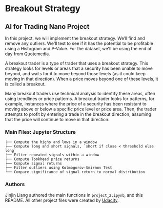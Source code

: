 # Breakout Strategy

## AI for Trading Nano Project

In this project, we will implement the breakout strategy. We'll find and remove any outliers. We'll test to see if it has the potential to be profitable using a Histogram and P-Value. For the dataset, we'll be using the end of day from Quotemedia.

A breakout trader is a type of trader that uses a breakout strategy. This strategy looks for levels or areas that a security has been unable to move beyond, and waits for it to move beyond those levels (as it could keep moving in that direction). When a price moves beyond one of these levels, it is called a breakout.

Many breakout traders use technical analysis to identify these areas, often using trendlines or price patterns. A breakout trader looks for patterns, for example, instances where the price of a security has been resistant to moving above or below a specific price level or price area. Then, the trader attempts to profit by entering a trade in the breakout direction, assuming that the price will continue to move in that direction.

### Main Files: Jupyter Structure

```
├── Compute the highs and lows in a window
├── Compute long and short signals, `short if close < threshold else long`
├── Filter repeated signals within a window
├── Compute lookhead price returns
├── Compute signal returns
├── Filter outliers using Kolmogorov-Smirnov Test
└── Compare significance of signal return to normal distribution 
```

### Authors

Jinjin Liang authored the main functions in `project_2.ipynb`, and this README. All other project files were created by [Udacity](https://www.udacity.com/).

